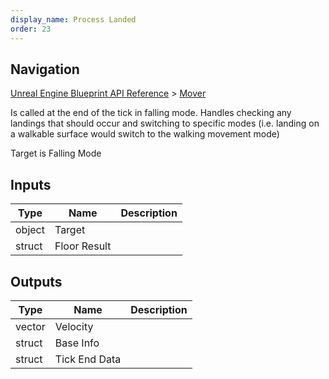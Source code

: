 ```yaml
---
display_name: Process Landed
order: 23
---
```

## Navigation

[Unreal Engine Blueprint API Reference](https://dev.epicgames.com/documentation/en-us/unreal-engine/BlueprintAPI) > [Mover](https://dev.epicgames.com/documentation/en-us/unreal-engine/BlueprintAPI/Mover)

Is called at the end of the tick in falling mode. Handles checking any landings that should occur and switching to specific modes
(i.e. landing on a walkable surface would switch to the walking movement mode)

Target is Falling Mode

## Inputs

| Type | Name | Description |
| --- | --- | --- |
| object | Target |  |
| struct | Floor Result |  |

## Outputs

| Type | Name | Description |
| --- | --- | --- |
| vector | Velocity |  |
| struct | Base Info |  |
| struct | Tick End Data |  |
